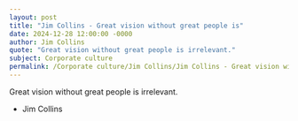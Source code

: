 ```yaml
---
layout: post
title: "Jim Collins - Great vision without great people is"
date: 2024-12-28 12:00:00 -0000
author: Jim Collins
quote: "Great vision without great people is irrelevant."
subject: Corporate culture
permalink: /Corporate culture/Jim Collins/Jim Collins - Great vision without great people is
---
```


Great vision without great people is irrelevant.

- Jim Collins
